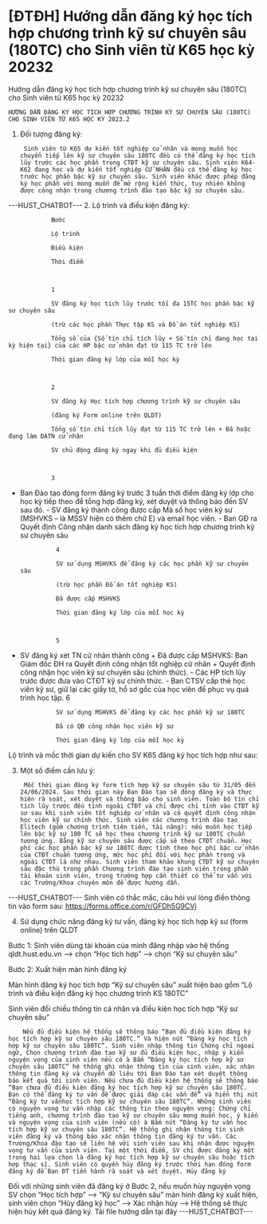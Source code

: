 # [ĐTĐH] Hướng dẫn đăng ký học tích hợp chương trình kỹ sư chuyên sâu (180TC) cho Sinh viên từ K65 học kỳ 20232

Hướng dẫn đăng ký học tích hợp chương trình kỹ sư chuyên sâu (180TC) cho Sinh viên từ K65 học kỳ 20232
        
	HƯỚNG DẪN ĐĂNG KÝ HỌC TÍCH HỢP CHƯƠNG TRÌNH KỸ SƯ CHUYÊN SÂU (180TC) CHO SINH VIÊN TỪ K65 HỌC KỲ 2023.2
1. Đối tượng đăng ký:

	
		Sinh viên từ K65 dự kiến tốt nghiệp cử nhân và mong muốn học chuyển tiếp lên kỹ sư chuyên sâu 180TC đều có thể đăng ký học tích lũy trước các học phần trong CTĐT kỹ sư chuyên sâu. Sinh viên K64-K62 đang học và dự kiến tốt nghiệp CỬ NHÂN đều có thể đăng ký học trước học phần bậc kỹ sư chuyên sâu. Sinh viên khác được phép đăng ký học phần với mong muốn để mở rộng kiến thức, tuy nhiên không được công nhận trong chương trình đào tạo bậc kỹ sư chuyên sâu. 
 ---HUST_CHATBOT---
2. Lộ trình và điều kiện đăng ký:  

	
		
			
				Bước
			
				Lộ trình
			
				Điều kiện
			
				Thời điểm
		
		
			
				1
			
				SV đăng ký học tích lũy trước tối đa 15TC học phần bậc kỹ sư chuyên sâu

				(trừ các học phần Thực tập KS và Đồ án tốt nghiệp KS)
			
				Tổng số của {Số tín chỉ tích lũy + Số tín chỉ đang học tại kỳ hiện tại} của các HP bậc cử nhân đạt từ 115 TC trở lên
			
				Thời gian đăng ký lớp của mỗi học kỳ
		
		
			
				2
			
				SV đăng ký Học tích hợp chương trình kỹ sư chuyên sâu

				(đăng ký Form online trên QLDT)
			
				Tổng số tín chỉ tích lũy đạt từ 115 TC trở lên + Đã hoặc đang làm ĐATN cử nhân
			
				SV chủ động đăng ký ngay khi đủ điều kiện
		
		
			
				3
- Ban Đào tạo đóng form đăng ký trước 3 tuần thời điểm đăng ký lớp cho học kỳ tiếp theo để tổng hợp đăng ký, xét duyệt và thông báo đến SV sau đó. - SV đăng ký thành công được cấp Mã số học viên kỹ sư (MSHVKS – là MSSV hiện có thêm chữ E) và email học viên. - Ban GĐ ra Quyết định Công nhận danh sách đăng ký học tích hợp chương trình kỹ sư chuyên sâu
		
		
			
				4
			
				SV sử dụng MSHVKS để đăng ký các học phần kỹ sư chuyên sâu

				(trừ học phần Đồ án tốt nghiệp KS)
			
				Đã được cấp MSHVKS
			
				Thời gian đăng ký lớp của mỗi học kỳ
		
		
			
				5
- SV đăng ký xét TN cử nhân thành công + Đã được cấp MSHVKS: Ban Giám đốc ĐH ra Quyết định công nhận tốt nghiệp cử nhân + Quyết định công nhận học viên kỹ sư chuyên sâu (chính thức). - Các HP tích lũy trước được đưa vào CTĐT kỹ sư chính thức. - Ban CTSV cấp thẻ học viên kỹ sư, giữ lại các giấy tờ, hồ sơ gốc của học viên để phục vụ quá trình học tập. 6
			
				SV sử dụng MSHVKS để đăng ký các học phần kỹ sư 180TC
			
				Đã có QĐ công nhận học viên kỹ sư
			
				Thời gian đăng ký lớp của mỗi học kỳ
		
	

Lộ trình và mốc thời gian dự kiến cho SV K65 đăng ký học tích hợp như sau:

	
3. Một số điểm cần lưu ý:

	
		Mốc thời gian đăng ký form tích hợp kỹ sư chuyên sâu từ 31/05 đến 24/06/2024. Sau thời gian này Ban Đào tạo sẽ đóng đăng ký và thực hiện rà soát, xét duyệt và thông báo cho sinh viên. Toàn bộ tín chỉ tích lũy trước đều tính ngoài CTĐT và chỉ được chỉ tính vào CTĐT kỹ sư sau khi sinh viên tốt nghiệp cử nhân và có quyết định công nhận học viên kỹ sư chính thức. Sinh viên các chương trình đào tạo Elitech (gồm chương trình tiên tiến, tài năng): nếu muốn học tiếp lên bậc kỹ sư 180 TC sẽ học theo chương trình kỹ sư 180TC chuẩn tương ứng. Bằng kỹ sư chuyên sâu được cấp sẽ theo CTĐT chuẩn. Học phí các học phần bậc kỹ sư 180TC được tính theo học phí bậc cử nhân của CTĐT chuẩn tương ứng, mức học phí đối với học phần trong và ngoài CTĐT là như nhau. Sinh viên tham khảo khung CTĐT kỹ sư chuyên sâu đặc thù trong phần Chương trình đào tạo sinh viên trong phần tài khoản sinh viên, trong trường hợp cần thiết có thể tư vấn với các Trường/Khoa chuyên môn để được hướng dẫn. 
 ---HUST_CHATBOT---
Sinh viên có thắc mắc, câu hỏi vui lòng điền thông tin vào form sau: https://forms.office.com/r/GFDh5G9CVj

4. Sử dụng chức năng đăng ký tư vấn, đăng ký học tích hợp kỹ sư (form online) trên QLDT 

Bước 1: Sinh viên dùng tài khoản của mình đăng nhập vào hệ thống qldt.hust.edu.vn --> chọn “Học tích hợp” --> chọn “Kỹ sư chuyên sâu”

	

Bước 2: Xuất hiện màn hình đăng ký

Màn hình đăng ký học tích hợp “Kỹ sư chuyên sâu” xuất hiện bao gồm “Lộ trình và điều kiện đăng ký học chương trình KS 180TC”

	

Sinh viên đối chiếu thông tin cá nhân và điều kiện học tích hợp “Kỹ sư chuyên sâu”

	
		Nếu đủ điều kiện hệ thống sẽ thông báo “Bạn đủ điều kiện đăng ký học tích hợp kỹ sư chuyên sâu 180TC.” Và hiện nút “Đăng ký học tích hợp kỹ sư chuyên sâu 180TC”. Sinh viên nhập thông tin Chứng chỉ ngoại ngữ, Chọn chương trình đào tạo kỹ sư đủ điều kiện học, nhập ý kiến nguyện vọng của sinh viên nếu có à Bấm “Đăng ký học tích hợp kỹ sư chuyên sâu 180TC” hệ thống ghi nhận thông tin của sinh viên, xác nhận thông tin đăng ký và chuyển dữ liệu tới Ban Đào tạo xét duyệt thông báo kết quả tới sinh viên. Nếu chưa đủ điều kiện hệ thống sẽ thông báo “Bạn chưa đủ điều kiện đăng ký học tích hợp kỹ sư chuyên sâu 180TC. Bạn có thể đăng ký tư vấn để được giải đáp các vấn đề” và hiển thị nút “Đăng ký tư vấnhọc tích hợp kỹ sư chuyên sâu 180TC”. Những sinh viên có nguyện vọng tư vấn nhập các thông tin theo nguyện vọng: Chứng chỉ tiếng anh, chương trình đào tạo kỹ sư chuyên sâu mong muốn học, ý kiến và nguyện vọng của sinh viên (nếu có) à Bấm nút “Đăng ký tư vấn học tích hợp kỹ sư chuyên sâu 180TC”. Hệ thống ghi nhận thông tin sinh viên đăng ký và thông báo xác nhận thông tin đăng ký tư vấn. Các Trường/Khoa đào tạo sẽ liên hệ với sinh viên sau khi nhận được nguyện vọng tư vấn của sinh viên. Tại một thời điểm, SV chỉ được đăng ký một trong hai lựa chọn là đăng ký học tích hợp kỹ sư chuyên sâu hoặc tích hợp thạc sĩ. Sinh viên có quyền hủy đăng ký trước thời hạn đóng form đăng ký để Ban ĐT tiến hành rà soát và xét duyệt. Hủy đăng ký

Đối với những sinh viên đã đăng ký ở Bước 2, nếu muốn hủy nguyện vọng SV chọn “Học tích hợp” --> “Kỹ sư chuyên sâu” màn hình đăng ký xuất hiện, sinh viên chọn “Hủy đăng ký học” --> Xác nhận hủy --> Hệ thống sẽ thực hiện hủy kết quả đăng ký. Tải file hướng dẫn tại đây 
 ---HUST_CHATBOT---